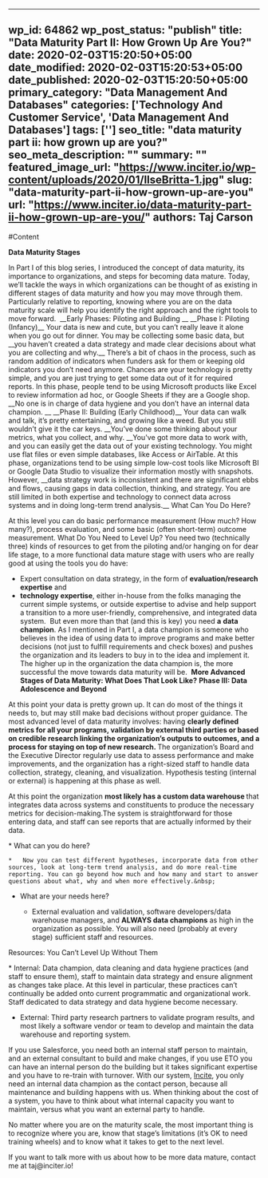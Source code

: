 
---
wp_id: 64862
wp_post_status: "publish" 
title: "Data Maturity Part II: How Grown Up Are You?"
date: 2020-02-03T15:20:50+05:00
date_modified: 2020-02-03T15:20:53+05:00
date_published: 2020-02-03T15:20:50+05:00
primary_category: "Data Management And Databases"
categories: ['Technology And Customer Service', 'Data Management And Databases'] 
tags: ['']
seo_title: "data maturity part ii: how grown up are you?"
seo_meta_description: ""
summary: ""
featured_image_url: "https://www.inciter.io/wp-content/uploads/2020/01/IlseBritta-1.jpg"
slug: "data-maturity-part-ii-how-grown-up-are-you"
url: "https://www.inciter.io/data-maturity-part-ii-how-grown-up-are-you/"
authors: Taj Carson
---

#Content


<p class="has-text-color has-medium-font-size has-luminous-vivid-orange-color"><strong>Data Maturity Stages</strong></p>
In Part I of this blog series, I introduced the concept of data maturity, its importance to organizations, and steps for becoming data mature. Today, we’ll tackle the ways in which organizations can be thought of as existing in different stages of data maturity and how you may move through them. Particularly relative to reporting, knowing where you are on the data maturity scale will help you identify the right approach and the right tools to move forward.&nbsp;
__Early Phases: Piloting and Building&nbsp;__
__Phase I: Piloting (Infancy)__
Your data is new and cute, but you can’t really leave it alone when you go out for dinner. You may be collecting some basic data, but __you haven’t created a data strategy and made clear decisions about what you are collecting and why.__ There’s a bit of chaos in the process, such as random addition of indicators when funders ask for them or keeping old indicators you don’t need anymore. Chances are your technology is pretty simple, and you are just trying to get some data out of it for required reports. In this phase, people tend to be using Microsoft products like Excel to review information ad hoc, or Google Sheets if they are a Google shop. __No one is in charge of data hygiene and you don’t have an internal data champion.&nbsp;__
__Phase II: Building (Early Childhood)__
Your data can walk and talk, it’s pretty entertaining, and growing like a weed. But you still wouldn’t give it the car keys. __You’ve done some thinking about your metrics, what you collect, and why. __You've got more data to work with, and you can easily get the data out of your existing technology. You might use flat files or even simple databases, like Access or AirTable. At this phase, organizations tend to be using simple low-cost tools like Microsoft BI or Google Data Studio to visualize their information mostly with snapshots. However, __data strategy work is inconsistent and there are significant ebbs and flows, causing gaps in data collection, thinking, and strategy. You are still limited in both expertise and technology to connect data across systems and in doing long-term trend analysis.__
What Can You Do Here?

At this level you can do basic performance measurement (How much? How many?), process evaluation, and some basic (often short-term) outcome measurement.
What Do You Need to Level Up?
You need two (technically three) kinds of resources to get from the piloting and/or hanging on for dear life stage, to a more functional data mature stage with users who are really good at using the tools you do have:
*   Expert consultation on data strategy, in the form of __evaluation/research expertise__ and 
*   __technology expertise__, either in-house from the folks managing the current simple systems, or outside expertise to advise and help support a transition to a more user-friendly, comprehensive, and integrated data system.&nbsp;
But even more than that (and this is key) you need __a__ __data champion__. As I mentioned in Part I, a data champion is someone who believes in the idea of using data to improve programs and make better decisions (not just to fulfill requirements and check boxes) and pushes the organization and its leaders to buy in to the idea and implement it. The higher up in the organization the data champion is, the more successful the move towards data maturity will be.&nbsp;
__More Advanced Stages of Data Maturity: What Does That Look Like?__
__Phase III: Data Adolescence and Beyond__
<p class="has-text-color has-very-dark-gray-color">At this point your data is pretty grown up. It can do most of the things it needs to, but may still make bad decisions without proper guidance. The most advanced level of data maturity involves: having <strong>clearly defined metrics for all your programs, validation by external third parties or based on credible research linking the organization’s outputs to outcomes, and a process for staying on top of new research. </strong>The organization’s Board and the Executive Director regularly use data to assess performance and make improvements, and the organization has a right-sized staff to handle data collection, strategy, cleaning, and visualization. Hypothesis testing (internal or external) is happening at this phase as well.&nbsp;</p>
<p class="has-text-color has-very-dark-gray-color">At this point the organization <strong>most likely has a custom data warehouse </strong>that integrates data across systems and constituents to produce the necessary metrics for decision-making.The system is straightforward for those entering data, and staff can see reports that are actually informed by their data.&nbsp;</p>
*   What can you do here?
    
    *   Now you can test different hypotheses, incorporate data from other sources, look at long-term trend analysis, and do more real-time reporting. You can go beyond how much and how many and start to answer questions about what, why and when more effectively.&nbsp;
    
    
    
*   What are your needs here?
    
    *   External evaluation and validation, software developers/data warehouse managers, and __ALWAYS data champions__ as high in the organization as possible. You will also need (probably at every stage) sufficient staff and resources.&nbsp;
    
    
    
<p class="has-text-color has-very-dark-gray-color">Resources: You Can’t Level Up Without Them</p>
*   Internal: Data champion, data cleaning and data hygiene practices (and staff to ensure them), staff to maintain data strategy and ensure alignment as changes take place. At this level in particular, these practices can’t continually be added onto current programmatic and organizational work. Staff dedicated to data strategy and data hygiene become necessary.&nbsp;

*   External: Third party research partners to validate program results, and most likely a software vendor or team to develop and maintain the data warehouse and reporting system.&nbsp;
<p class="has-text-color has-very-dark-gray-color">If you use Salesforce, you need both an internal staff person to maintain, and an external consultant to build and make changes, if you use ETO you can have an internal person do the building but it takes significant expertise and you have to re-train with turnover. With our system, <a href="https://www.inciter.io/incite-fact-sheet/">Incite</a>, you only need an internal data champion as the contact person, because all maintenance and building happens with us. When thinking about the cost of a system, you have to think about what internal capacity you want to maintain, versus what you want an external party to handle.&nbsp;</p>
<p class="has-text-color has-very-dark-gray-color">No matter where you are on the maturity scale, the most important thing is to recognize where you are, know that stage’s limitations (it’s OK to need training wheels) and to know what it takes to get to the next level.&nbsp;</p>
<p class="has-text-color has-very-dark-gray-color">If you want to talk more with us about how to be more data mature, contact me at <a>taj@inciter.io</a>!</p>



